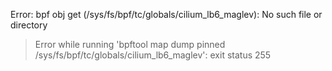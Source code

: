 Error: bpf obj get (/sys/fs/bpf/tc/globals/cilium_lb6_maglev): No such file or directory
> Error while running 'bpftool map dump pinned /sys/fs/bpf/tc/globals/cilium_lb6_maglev':  exit status 255

